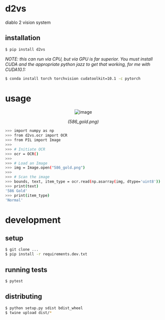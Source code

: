 # d2vs

diablo 2 vision system

## installation

```bash
$ pip install d2vs
```

_NOTE: this can run via CPU, but via GPU is far superior. You must install CUDA and the appropriate python jazz
to get that working, for me with CUDA10.1:_

```bash
$ conda install torch torchvision cudatoolkit=10.1 -c pytorch
```

# usage

<div align="center">

  ![image](https://user-images.githubusercontent.com/2185159/142674287-37311056-5483-4956-b786-b5ffc17bfc69.png)

  _(586_gold.png)_
</div>


```bash
>>> import numpy as np
>>> from d2vs.ocr import OCR
>>> from PIL import Image
>>>
>>> # Initiate OCR
>>> ocr = OCR()
>>>
>>> # Load an Image
>>> img = Image.open("586_gold.png")
>>>
>>> # Scan the image
>>> bounds, text, item_type = ocr.read(np.asarray(img, dtype='uint8'))
>>> print(text)
'586 Gold'
>>> print(item_type)
'Normal'
```

# development

## setup

```bash
$ git clone ...
$ pip install -r requirements.dev.txt
```

## running tests

```bash
$ pytest
```

## distributing

```bash
$ python setup.py sdist bdist_wheel
$ twine upload dist/*
```

